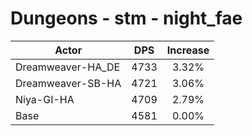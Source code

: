# Dungeons - stm - night_fae
| Actor | DPS | Increase |
|---|:---:|:---:|
|Dreamweaver-HA_DE|4733|3.32%|
|Dreamweaver-SB-HA|4721|3.06%|
|Niya-GI-HA|4709|2.79%|
|Base|4581|0.00%|
